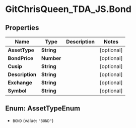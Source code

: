 # GitChrisQueen_TDA_JS.Bond

## Properties
Name | Type | Description | Notes
------------ | ------------- | ------------- | -------------
**AssetType** | **String** |  | [optional] 
**BondPrice** | **Number** |  | [optional] 
**Cusip** | **String** |  | [optional] 
**Description** | **String** |  | [optional] 
**Exchange** | **String** |  | [optional] 
**Symbol** | **String** |  | [optional] 


<a name="AssetTypeEnum"></a>
## Enum: AssetTypeEnum


* `BOND` (value: `"BOND"`)




